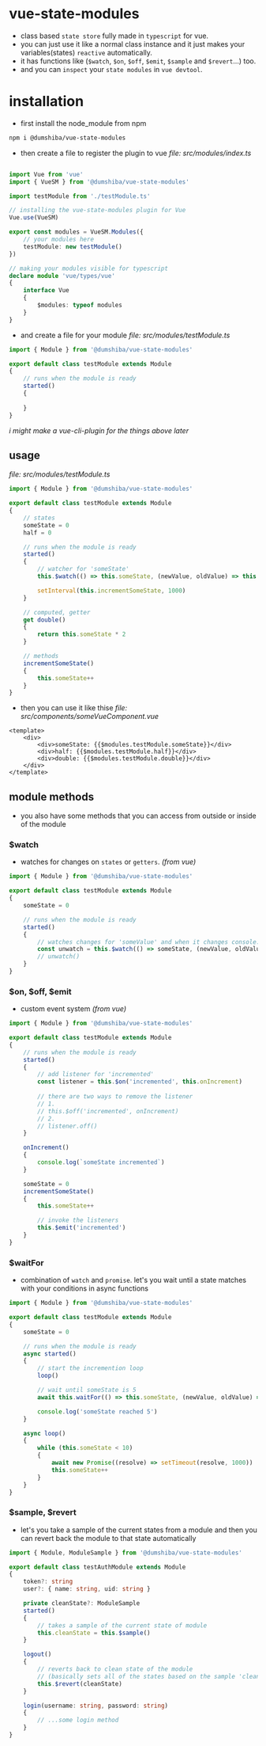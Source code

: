 # vue-state-modules
- class based `state store` fully made in `typescript` for vue.
- you can just use it like a normal class instance and it just makes your variables(states) `reactive` automatically.
- it has functions like (`$watch`, `$on`, `$off`, `$emit`, `$sample` and `$revert`...) too.
- and you can `inspect` your `state modules` in `vue devtool`.

# installation
- first install the node_module from npm
```bash 
npm i @dumshiba/vue-state-modules
```
- then create a file to register the plugin to vue
*file: src/modules/index.ts*
```ts

import Vue from 'vue'
import { VueSM } from '@dumshiba/vue-state-modules'

import testModule from './testModule.ts'

// installing the vue-state-modules plugin for Vue
Vue.use(VueSM)

export const modules = VueSM.Modules({ 
    // your modules here
    testModule: new testModule() 
})

// making your modules visible for typescript 
declare module 'vue/types/vue'
{
    interface Vue
    {
        $modules: typeof modules
    }
}
```
- and create a file for your module
*file: src/modules/testModule.ts*
```ts
import { Module } from '@dumshiba/vue-state-modules'

export default class testModule extends Module
{
    // runs when the module is ready
    started()
    {
        
    }
}
```
*i might make a vue-cli-plugin for the things above later*
## usage
*file: src/modules/testModule.ts*
```ts
import { Module } from '@dumshiba/vue-state-modules'

export default class testModule extends Module
{
    // states
    someState = 0
    half = 0

    // runs when the module is ready
    started()
    {
        // watcher for 'someState'
        this.$watch(() => this.someState, (newValue, oldValue) => this.half = newValue / 2)

        setInterval(this.incrementSomeState, 1000)
    }

    // computed, getter
    get double()
    {
        return this.someState * 2   
    }

    // methods
    incrementSomeState()
    {
        this.someState++
    }
}
```
- then you can use it like thise
*file: src/components/someVueComponent.vue*
```vue
<template>
    <div>
        <div>someState: {{$modules.testModule.someState}}</div>
        <div>half: {{$modules.testModule.half}}</div>
        <div>double: {{$modules.testModule.double}}</div>
    </div>
</template>
```

## module methods
- you also have some methods that you can access from outside or inside of the module
### $watch
- watches for changes on `states` or `getters`. *(from vue)*
```ts
import { Module } from '@dumshiba/vue-state-modules'

export default class testModule extends Module
{
    someState = 0

    // runs when the module is ready
    started()
    {
        // watches changes for 'someValue' and when it changes console.logs the values
        const unwatch = this.$watch(() => someState, (newValue, oldValue) => console.log(`someState changed oldValue:${oldValue} newValue:${newValue}`))
        // unwatch()
    }
}
```
### $on, $off, $emit
- custom event system *(from vue)*
```ts
import { Module } from '@dumshiba/vue-state-modules'

export default class testModule extends Module
{
    // runs when the module is ready
    started()
    {
        // add listener for 'incremented'
        const listener = this.$on('incremented', this.onIncrement) 
        
        // there are two ways to remove the listener
        // 1.
        // this.$off('incremented', onIncrement)
        // 2.
        // listener.off()
    }

    onIncrement()
    {
        console.log(`someState incremented`)
    }

    someState = 0
    incrementSomeState()
    {
        this.someState++

        // invoke the listeners
        this.$emit('incremented')
    }
}
```
### $waitFor
- combination of `watch` and `promise`. let's you wait until a state matches with your conditions in async functions
```ts
import { Module } from '@dumshiba/vue-state-modules'

export default class testModule extends Module
{
    someState = 0

    // runs when the module is ready
    async started()
    {
        // start the incremention loop
        loop()

        // wait until someState is 5
        await this.waitFor(() => this.someState, (newValue, oldValue) => newValue === 5) 

        console.log('someState reached 5')
    }

    async loop()
    {
        while (this.someState < 10)
        {
            await new Promise((resolve) => setTimeout(resolve, 1000))
            this.someState++
        }
    }
}
```

### $sample, $revert
- let's you take a sample of the current states from a module and then you can revert back the module to that state automatically
```ts
import { Module, ModuleSample } from '@dumshiba/vue-state-modules'

export default class testAuthModule extends Module
{
    token?: string
    user?: { name: string, uid: string }

    private cleanState?: ModuleSample  
    started()
    {
        // takes a sample of the current state of module
        this.cleanState = this.$sample()
    }

    logout()
    {
        // reverts back to clean state of the module
        // (basically sets all of the states based on the sample 'cleanState')
        this.$revert(cleanState)
    }

    login(username: string, password: string)
    {
        // ...some login method
    }
}
```